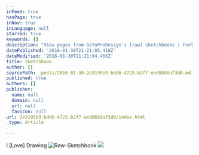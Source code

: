 ```yaml
---
inFeed: true
hasPage: true
inNav: true
inLanguage: null
starred: true
keywords: []
description: "View pages from GoToProDesign's [raw] sketchbooks | Feel free to browse through the  galleries | Draw. Draw. Draw.\""
datePublished: '2016-01-30T21:21:05.418Z'
dateModified: '2016-01-30T21:21:04.466Z'
title: Sketchbook
author: []
sourcePath: _posts/2016-01-30-2e3195b9-bdd6-4725-b2f7-eed0b50af3d0.md
published: true
authors: []
publisher:
  name: null
  domain: null
  url: null
  favicon: null
url: 2e3195b9-bdd6-4725-b2f7-eed0b50af3d0/index.html
_type: Article

---
```

I \[Love\] Drawing
![Raw-Sketchbook](https://s3-us-west-2.amazonaws.com/the-grid-img/p/cdf3a730799ca3b8921464e5f67ee5ce0b761d59.jpg)
![](https://the-grid-user-content.s3-us-west-2.amazonaws.com/e5d646b7-7c00-43fa-afb0-ad12619dc70a.jpg)